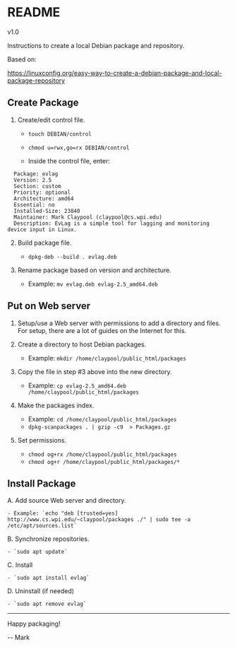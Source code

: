 # README

v1.0

Instructions to create a local Debian package and repository.

Based on:

<https://linuxconfig.org/easy-way-to-create-a-debian-package-and-local-package-repository>


## Create Package

1. Create/edit control file.

    - `touch DEBIAN/control`
 
    - `chmod u=rwx,go=rx DEBIAN/control`
	
    - Inside the control file, enter:

````
  Package: evlag
  Version: 2.5
  Section: custom
  Priority: optional
  Architecture: amd64
  Essential: no
  Installed-Size: 23840
  Maintainer: Mark Claypool (claypool@cs.wpi.edu)
  Description: EvLag is a simple tool for lagging and monitoring device input in Linux.

````

2. Build package file.

    - `dpkg-deb --build . evlag.deb`

3. Rename package based on version and architecture.

    - Example: `mv evlag.deb evlag-2.5_amd64.deb`
	

## Put on Web server

1. Setup/use a Web server with permissions to add a directory and files.
For setup, there are a lot of guides on the Internet for this.

2. Create a directory to host Debian packages. 

    - Example: `mkdir /home/claypool/public_html/packages`

3. Copy the file in step #3 above into the new directory.

    - Example: `cp evlag-2.5_amd64.deb /home/claypool/public_html/packages`

4. Make the packages index.

    - Example: `cd /home/claypool/public_html/packages`
    - `dpkg-scanpackages . | gzip -c9  > Packages.gz`

5. Set permissions.

    - `chmod og+rx /home/claypool/public_html/packages`
	- `chmod og+r /home/claypool/public_html/packages/*`


## Install Package


A. Add source Web server and directory.

    - Example: `echo "deb [trusted=yes] http://www.cs.wpi.edu/~claypool/packages ./" | sudo tee -a /etc/apt/sources.list`

B. Synchronize repositories.

    - `sudo apt update`
	
C. Install

    - `sudo apt install evlag`
	
D. Uninstall (if needed)

    - `sudo apt remove evlag`

---------------

Happy packaging!

-- Mark

